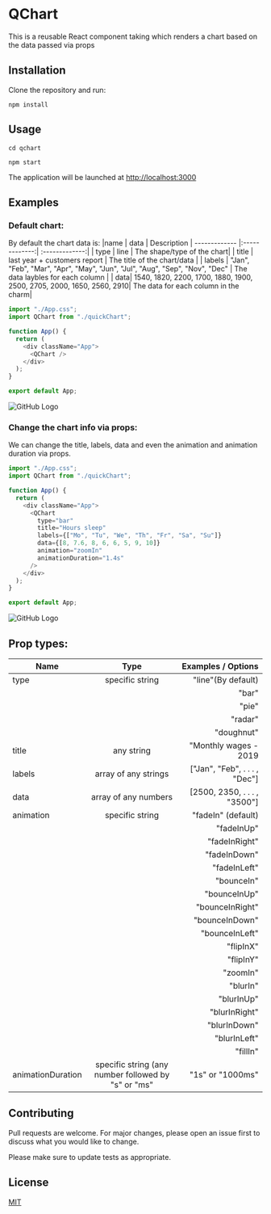 # QChart

This is a reusable React component taking which renders a chart based on the data passed via props

## Installation

Clone the repository and run:

```npm
npm install
```

## Usage

```npm
cd qchart
```

```npm
npm start
```

The application will be launched at [http://localhost:3000]("http://localhost:3000")

## Examples

### Default chart:

By default the chart data is:
|name | data | Description
| ------------- |:-------------:| :-------------:|
| type | line | The shape/type of the chart|
| title | last year + customers report | The title of the chart/data |
| labels | "Jan", "Feb", "Mar", "Apr", "May", "Jun", "Jul", "Aug", "Sep", "Nov", "Dec" | The data laybles for each column |
| data| 1540, 1820, 2200, 1700, 1880, 1900, 2500, 2705, 2000, 1650, 2560, 2910| The data for each column in the charm|

```javascript
import "./App.css";
import QChart from "./quickChart";

function App() {
  return (
    <div className="App">
      <QChart />
    </div>
  );
}

export default App;
```

![GitHub Logo](https://lh4.googleusercontent.com/49JofY-PL_eP72DDNf17QSE_8oaMtPlgslSW0CcNxJYb9mjGX1B-4EZ23LwHbSEmNUmcDDj16TfKzgTH8tNP=w1462-h967-rw)

### Change the chart info via props:

We can change the title, labels, data and even the animation and animation duration via props.

```javascript
import "./App.css";
import QChart from "./quickChart";

function App() {
  return (
    <div className="App">
      <QChart
        type="bar"
        title="Hours sleep"
        labels={["Mo", "Tu", "We", "Th", "Fr", "Sa", "Su"]}
        data={[8, 7.6, 8, 6, 6, 5, 9, 10]}
        animation="zoomIn"
        animationDuration="1.4s"
      />
    </div>
  );
}

export default App;
```

![GitHub Logo](https://lh4.googleusercontent.com/XubDBTqLidFphLExVHja0MNwppBAlAhwI6g5b5sXv75-6viIB246A1ehOlT5XBWW7CKwbU62k9ycA7w2GziY=w1462-h967-rw)

## Prop types:

| Name              |                        Type                         |            Examples / Options |
| ----------------- | :-------------------------------------------------: | ----------------------------: |
| type              |                   specific string                   |            "line"(By default) |
|                   |                                                     |                         "bar" |
|                   |                                                     |                         "pie" |
|                   |                                                     |                       "radar" |
|                   |                                                     |                    "doughnut" |
| title             |                     any string                      |         "Monthly wages - 2019 |
| labels            |                array of any strings                 | ["Jan", "Feb", . . . , "Dec"] |
| data              |                array of any numbers                 |  [2500, 2350, . . . , "3500"] |
| animation         |                   specific string                   |            "fadeIn" (default) |
|                   |                                                     |                    "fadeInUp" |
|                   |                                                     |                 "fadeInRight" |
|                   |                                                     |                  "fadeInDown" |
|                   |                                                     |                  "fadeInLeft" |
|                   |                                                     |                    "bounceIn" |
|                   |                                                     |                  "bounceInUp" |
|                   |                                                     |               "bounceInRight" |
|                   |                                                     |                "bounceInDown" |
|                   |                                                     |                "bounceInLeft" |
|                   |                                                     |                     "flipInX" |
|                   |                                                     |                     "flipInY" |
|                   |                                                     |                      "zoomIn" |
|                   |                                                     |                      "blurIn" |
|                   |                                                     |                    "blurInUp" |
|                   |                                                     |                 "blurInRight" |
|                   |                                                     |                  "blurInDown" |
|                   |                                                     |                  "blurInLeft" |
|                   |                                                     |                      "fillIn" |
| animationDuration | specific string (any number followed by "s" or "ms" |              "1s" or "1000ms" |

## Contributing

Pull requests are welcome. For major changes, please open an issue first to discuss what you would like to change.

Please make sure to update tests as appropriate.

## License

[MIT](https://choosealicense.com/licenses/mit/)
